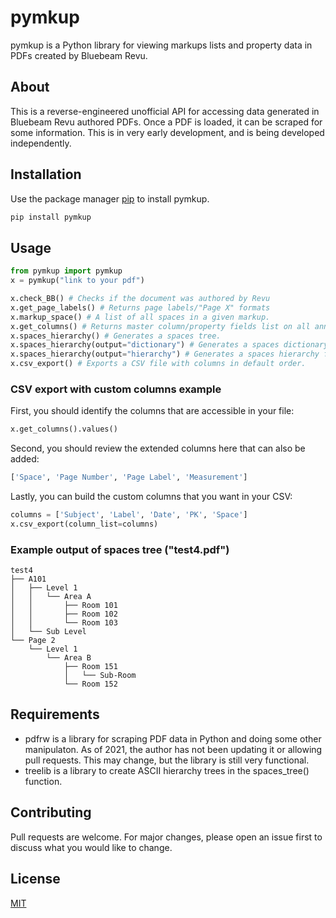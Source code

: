 # pymkup

pymkup is a Python library for viewing markups lists and property data in PDFs created by Bluebeam Revu.

## About

This is a reverse-engineered unofficial API for accessing data generated in Bluebeam Revu authored PDFs. Once a PDF is loaded, it can be scraped for some information. This is in very early development, and is being developed independently.

## Installation

Use the package manager [pip](https://pip.pypa.io/en/stable/) to install pymkup.

```bash
pip install pymkup
```

## Usage

```python
from pymkup import pymkup
x = pymkup("link to your pdf")

x.check_BB() # Checks if the document was authored by Revu
x.get_page_labels() # Returns page labels/"Page X" formats
x.markup_space() # A list of all spaces in a given markup.
x.get_columns() # Returns master column/property fields list on all annotations
x.spaces_hierarchy() # Generates a spaces tree.
x.spaces_hierarchy(output="dictionary") # Generates a spaces dictionary three levels deep.
x.spaces_hierarchy(output="hierarchy") # Generates a spaces hierarchy for use in the columns list.
x.csv_export() # Exports a CSV file with columns in default order.
```

### CSV export with custom columns example

First, you should identify the columns that are accessible in your file:
```python
x.get_columns().values()
```

Second, you should review the extended columns here that can also be added:
```python
['Space', 'Page Number', 'Page Label', 'Measurement']
```

Lastly, you can build the custom columns that you want in your CSV:
```python
columns = ['Subject', 'Label', 'Date', 'PK', 'Space']
x.csv_export(column_list=columns)
```

### Example output of spaces tree ("test4.pdf")

```
test4
├── A101
│   ├── Level 1
│   │   └── Area A
│   │       ├── Room 101
│   │       ├── Room 102
│   │       └── Room 103
│   └── Sub Level
└── Page 2
    └── Level 1
        └── Area B
            ├── Room 151
            │   └── Sub-Room
            └── Room 152
```

## Requirements
- pdfrw is a library for scraping PDF data in Python and doing some other manipulaton. As of 2021, the author has not been updating it or allowing pull requests. This may change, but the library is still very functional.
- treelib is a library to create ASCII hierarchy trees in the spaces_tree() function.

## Contributing
Pull requests are welcome. For major changes, please open an issue first to discuss what you would like to change.

## License
[MIT](https://choosealicense.com/licenses/mit/)
